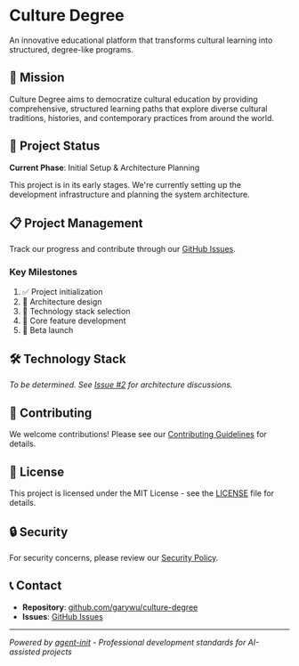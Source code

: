 # Culture Degree

An innovative educational platform that transforms cultural learning into structured, degree-like programs.

## 🎯 Mission

Culture Degree aims to democratize cultural education by providing comprehensive, structured learning paths that explore diverse cultural traditions, histories, and contemporary practices from around the world.

## 🚀 Project Status

**Current Phase**: Initial Setup & Architecture Planning

This project is in its early stages. We're currently setting up the development infrastructure and planning the system architecture.

## 📋 Project Management

Track our progress and contribute through our [GitHub Issues](https://github.com/garywu/culture-degree/issues).

### Key Milestones
1. ✅ Project initialization
2. 🔄 Architecture design
3. 📅 Technology stack selection
4. 📅 Core feature development
5. 📅 Beta launch

## 🛠️ Technology Stack

*To be determined. See [Issue #2](https://github.com/garywu/culture-degree/issues/2) for architecture discussions.*

## 🤝 Contributing

We welcome contributions! Please see our [Contributing Guidelines](CONTRIBUTING.md) for details.

## 📝 License

This project is licensed under the MIT License - see the [LICENSE](LICENSE) file for details.

## 🔒 Security

For security concerns, please review our [Security Policy](SECURITY.md).

## 📞 Contact

- **Repository**: [github.com/garywu/culture-degree](https://github.com/garywu/culture-degree)
- **Issues**: [GitHub Issues](https://github.com/garywu/culture-degree/issues)

---

*Powered by [agent-init](https://github.com/garywu/agent-init) - Professional development standards for AI-assisted projects*